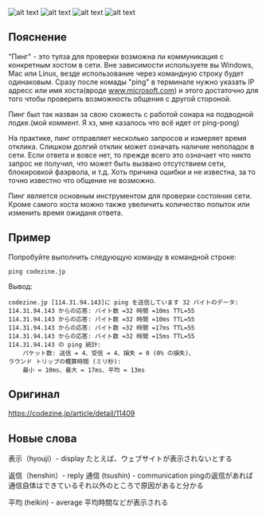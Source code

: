 ![alt text](11409_p01.jpg) ![alt text](11409_p02.jpg)
![alt text](11409_p03.jpg) ![alt text](11409_p04.jpg)

## Пояснение
"Пинг" - это тулза для проверки возможна ли коммуникация с конкретным хостом в сети.
Вне зависимости используете вы Windows, Mac или Linux, везде использование через командную строку будет одинаковым.
Сразу после комады "ping" в терминале нужно указать IP адресс или имя хоста(вроде www.microsoft.com) и этого достаточно для того чтобы проверить возможность общения с другой стороной.

Пинг был так назван за свою схожесть с работой сонара на подводной лодке.(мой коммент. Я хз, мне казалось что всё идет от ping-pong)

На практике, пинг отправляет несколько запросов и измеряет время отклика. Слишком долгий отклик может означать наличие неполадок в сети.
Если ответа и вовсе нет, то прежде всего это означает что никто запрос не получил, что может быть вызвано отсутствием сети, блокировкой фаэрвола, и т.д.
Хоть причина ошибки и не известна, за то точно известно что общение не возможно.

Пинг является основным инструментом для проверки состояния сети. Кроме самого хоста можно также увеличить количество попыток или изменить время ожиданя ответа.

## Пример
Попробуйте выполнить следующую команду в командной строке:

```ping codezine.jp```

Вывод:
```
codezine.jp [114.31.94.143]に ping を送信しています 32 バイトのデータ:
114.31.94.143 からの応答: バイト数 =32 時間 =10ms TTL=55
114.31.94.143 からの応答: バイト数 =32 時間 =10ms TTL=55
114.31.94.143 からの応答: バイト数 =32 時間 =17ms TTL=55
114.31.94.143 からの応答: バイト数 =32 時間 =15ms TTL=55
114.31.94.143 の ping 統計:
    パケット数: 送信 = 4、受信 = 4、損失 = 0 (0% の損失)、
ラウンド トリップの概算時間 (ミリ秒):
    最小 = 10ms、最大 = 17ms、平均 = 13ms
```
 ## Оригинал
 https://codezine.jp/article/detail/11409
 
 ## Новые слова
 表示（hyouji）- display
 たとえば、ウェブサイトが表示されないとする
 
 返信（henshin）- reply
 通信 (tsushin) - communication
 pingの返信があれば通信自体はできているそれ以外のところで原因があると分かる
 
 平均 (heikin) - average
 平均時間などが表示される
 
